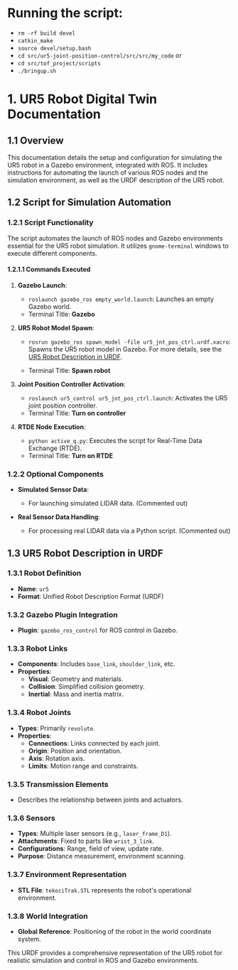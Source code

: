 # Running the script:
  - `rm -rf build devel`
  - `catkin_make` 
  - `source devel/setup.bash`
  - `cd src/ur5-joint-position-control/src/src/my_code`
or
  - `cd src/tof_project/scripts`
  - `./bringup.sh`

# 1. UR5 Robot Digital Twin Documentation

## 1.1 Overview

This documentation details the setup and configuration for simulating the UR5 robot in a Gazebo environment, integrated with ROS. It includes instructions for automating the launch of various ROS nodes and the simulation environment, as well as the URDF description of the UR5 robot.

## 1.2 Script for Simulation Automation

### 1.2.1 Script Functionality

The script automates the launch of ROS nodes and Gazebo environments essential for the UR5 robot simulation. It utilizes `gnome-terminal` windows to execute different components.

#### 1.2.1.1 Commands Executed

1. **Gazebo Launch**:
   - `roslaunch gazebo_ros empty_world.launch`: Launches an empty Gazebo world.
   - Terminal Title: **Gazebo**

2. **UR5 Robot Model Spawn**:
   - `rosrun gazebo_ros spawn_model -file ur5_jnt_pos_ctrl.urdf.xacro`: Spawns the UR5 robot model in Gazebo. For more details, see the [UR5 Robot Description in URDF](#13-ur5-robot-description-in-urdf).

   - Terminal Title: **Spawn robot**

3. **Joint Position Controller Activation**:
   - `roslaunch ur5_control ur5_jnt_pos_ctrl.launch`: Activates the UR5 joint position controller.
   - Terminal Title: **Turn on controller**

4. **RTDE Node Execution**:
   - `python active_q.py`: Executes the script for Real-Time Data Exchange (RTDE).
   - Terminal Title: **Turn on RTDE**

### 1.2.2 Optional Components

- **Simulated Sensor Data**:
  - For launching simulated LIDAR data. (Commented out)

- **Real Sensor Data Handling**:
  - For processing real LIDAR data via a Python script. (Commented out)

## 1.3 UR5 Robot Description in URDF

### 1.3.1 Robot Definition

- **Name**: `ur5`
- **Format**: Unified Robot Description Format (URDF)

### 1.3.2 Gazebo Plugin Integration

- **Plugin**: `gazebo_ros_control` for ROS control in Gazebo.

### 1.3.3 Robot Links

- **Components**: Includes `base_link`, `shoulder_link`, etc.
- **Properties**:
  - **Visual**: Geometry and materials.
  - **Collision**: Simplified collision geometry.
  - **Inertial**: Mass and inertia matrix.

### 1.3.4 Robot Joints

- **Types**: Primarily `revolute`.
- **Properties**:
  - **Connections**: Links connected by each joint.
  - **Origin**: Position and orientation.
  - **Axis**: Rotation axis.
  - **Limits**: Motion range and constraints.

### 1.3.5 Transmission Elements

- Describes the relationship between joints and actuators.

### 1.3.6 Sensors

- **Types**: Multiple laser sensors (e.g., `laser_frame_D1`).
- **Attachments**: Fixed to parts like `wrist_3_link`.
- **Configurations**: Range, field of view, update rate.
- **Purpose**: Distance measurement, environment scanning.

### 1.3.7 Environment Representation

- **STL File**: `tekociTrak.STL` represents the robot's operational environment.

### 1.3.8 World Integration

- **Global Reference**: Positioning of the robot in the world coordinate system.

This URDF provides a comprehensive representation of the UR5 robot for realistic simulation and control in ROS and Gazebo environments.

